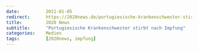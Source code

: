 ```yaml
---
date:          2021-01-05
redirect:      https://2020news.de/portugiesische-krankenschwester-stirbt-nach-impfung/
title:         2020 News
subtitle:      "Portugiesische Krankenschwester stirbt nach Impfung"
categories:    Medien
tags:          [2020news, impfung]
---
```

